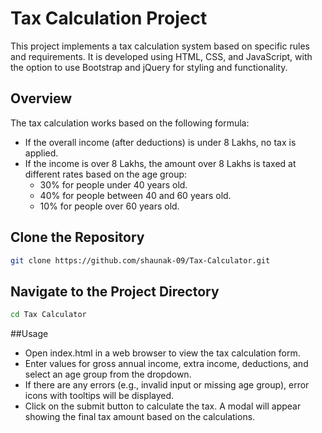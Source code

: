 # Tax Calculation Project

This project implements a tax calculation system based on specific rules and requirements. It is developed using HTML, CSS, and JavaScript, with the option to use Bootstrap and jQuery for styling and functionality.

## Overview

The tax calculation works based on the following formula:

- If the overall income (after deductions) is under 8 Lakhs, no tax is applied.
- If the income is over 8 Lakhs, the amount over 8 Lakhs is taxed at different rates based on the age group:
  - 30% for people under 40 years old.
  - 40% for people between 40 and 60 years old.
  - 10% for people over 60 years old.

## Clone the Repository

```bash
git clone https://github.com/shaunak-09/Tax-Calculator.git
```



## Navigate to the Project Directory

```bash
cd Tax Calculator
```

##Usage

- Open index.html in a web browser to view the tax calculation form.
- Enter values for gross annual income, extra income, deductions, and select an age group from the dropdown.
- If there are any errors (e.g., invalid input or missing age group), error icons with tooltips will be displayed.
- Click on the submit button to calculate the tax. A modal will appear showing the final tax amount based on the calculations.





